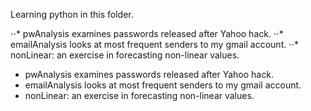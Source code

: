 Learning python in this folder.

⋅⋅* pwAnalysis examines passwords released after Yahoo hack.
⋅⋅* emailAnalysis looks at most frequent senders to my gmail account.
⋅⋅* nonLinear: an exercise in forecasting non-linear values.


*  pwAnalysis examines passwords released after Yahoo hack.
*  emailAnalysis looks at most frequent senders to my gmail account.
* nonLinear: an exercise in forecasting non-linear values.


